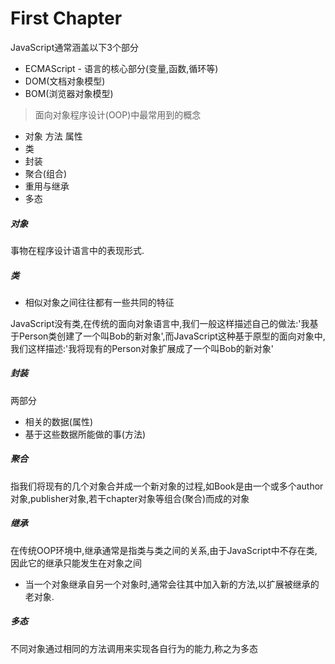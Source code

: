 # First Chapter
JavaScript通常涵盖以下3个部分
- ECMAScript - 语言的核心部分(变量,函数,循环等)
- DOM(文档对象模型)
- BOM(浏览器对象模型)

> 面向对象程序设计(OOP)中最常用到的概念

- 对象 方法 属性
- 类
- 封装
- 聚合(组合)
- 重用与继承
- 多态

##### 对象
事物在程序设计语言中的表现形式.

##### 类
- 相似对象之间往往都有一些共同的特征

JavaScript没有类,在传统的面向对象语言中,我们一般这样描述自己的做法:'我基于Person类创建了一个叫Bob的新对象',而JavaScript这种基于原型的面向对象中,我们这样描述:'我将现有的Person对象扩展成了一个叫Bob的新对象'

##### 封装
两部分
- 相关的数据(属性)
- 基于这些数据所能做的事(方法)

##### 聚合
指我们将现有的几个对象合并成一个新对象的过程,如Book是由一个或多个author对象,publisher对象,若干chapter对象等组合(聚合)而成的对象

##### 继承
在传统OOP环境中,继承通常是指类与类之间的关系,由于JavaScript中不存在类,因此它的继承只能发生在对象之间
- 当一个对象继承自另一个对象时,通常会往其中加入新的方法,以扩展被继承的老对象.

##### 多态
不同对象通过相同的方法调用来实现各自行为的能力,称之为多态